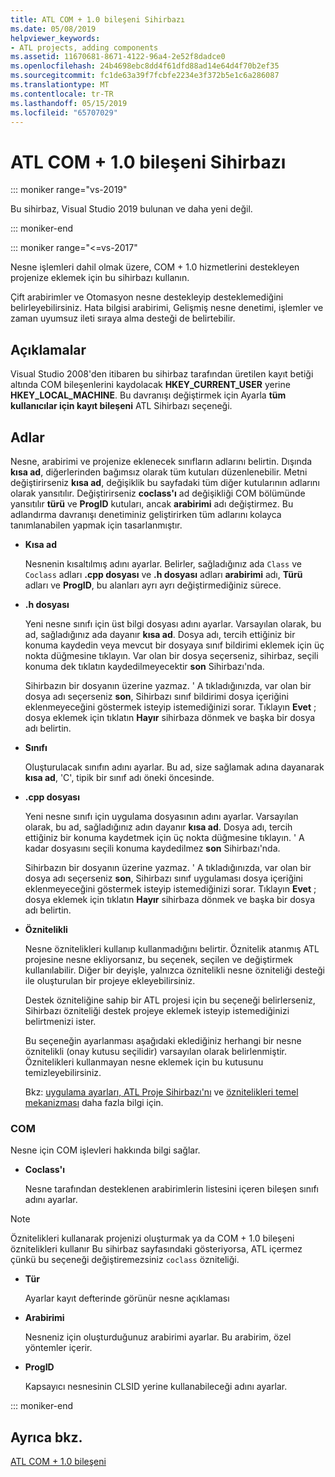```yaml
---
title: ATL COM + 1.0 bileşeni Sihirbazı
ms.date: 05/08/2019
helpviewer_keywords:
- ATL projects, adding components
ms.assetid: 11670681-8671-4122-96a4-2e52f8dadce0
ms.openlocfilehash: 24b4698ebc8dd4f61dfd88ad14e64d4f70b2ef35
ms.sourcegitcommit: fc1de63a39f7fcbfe2234e3f372b5e1c6a286087
ms.translationtype: MT
ms.contentlocale: tr-TR
ms.lasthandoff: 05/15/2019
ms.locfileid: "65707029"
---
```

# <a name="atl-com-10-component-wizard"></a>ATL COM + 1.0 bileşeni Sihirbazı

::: moniker range="vs-2019"

Bu sihirbaz, Visual Studio 2019 bulunan ve daha yeni değil.

::: moniker-end

::: moniker range="<=vs-2017"

Nesne işlemleri dahil olmak üzere, COM + 1.0 hizmetlerini destekleyen projenize eklemek için bu sihirbazı kullanın.

Çift arabirimler ve Otomasyon nesne destekleyip desteklemediğini belirleyebilirsiniz. Hata bilgisi arabirimi, Gelişmiş nesne denetimi, işlemler ve zaman uyumsuz ileti sıraya alma desteği de belirtebilir.

## <a name="remarks"></a>Açıklamalar

Visual Studio 2008'den itibaren bu sihirbaz tarafından üretilen kayıt betiği altında COM bileşenlerini kaydolacak **HKEY_CURRENT_USER** yerine **HKEY_LOCAL_MACHINE**. Bu davranışı değiştirmek için Ayarla **tüm kullanıcılar için kayıt bileşeni** ATL Sihirbazı seçeneği.

## <a name="names"></a>Adlar

Nesne, arabirimi ve projenize eklenecek sınıfların adlarını belirtin. Dışında **kısa ad**, diğerlerinden bağımsız olarak tüm kutuları düzenlenebilir. Metni değiştirirseniz **kısa ad**, değişiklik bu sayfadaki tüm diğer kutularının adlarını olarak yansıtılır. Değiştirirseniz **coclass'ı** ad değişikliği COM bölümünde yansıtılır **türü** ve **ProgID** kutuları, ancak **arabirimi** adı değiştirmez. Bu adlandırma davranışı denetiminiz geliştirirken tüm adlarını kolayca tanımlanabilen yapmak için tasarlanmıştır.

- **Kısa ad**

   Nesnenin kısaltılmış adını ayarlar. Belirler, sağladığınız ada `Class` ve `Coclass` adları **.cpp dosyası** ve **.h dosyası** adları **arabirimi** adı, **Türü** adları ve **ProgID**, bu alanları ayrı ayrı değiştirmediğiniz sürece.

- **.h dosyası**

   Yeni nesne sınıfı için üst bilgi dosyası adını ayarlar. Varsayılan olarak, bu ad, sağladığınız ada dayanır **kısa ad**. Dosya adı, tercih ettiğiniz bir konuma kaydedin veya mevcut bir dosyaya sınıf bildirimi eklemek için üç nokta düğmesine tıklayın. Var olan bir dosya seçerseniz, sihirbaz, seçili konuma dek tıklatın kaydedilmeyecektir **son** Sihirbazı'nda.

   Sihirbazın bir dosyanın üzerine yazmaz. ' A tıkladığınızda, var olan bir dosya adı seçerseniz **son**, Sihirbazı sınıf bildirimi dosya içeriğini eklenmeyeceğini göstermek isteyip istemediğinizi sorar. Tıklayın **Evet** ; dosya eklemek için tıklatın **Hayır** sihirbaza dönmek ve başka bir dosya adı belirtin.

- **Sınıfı**

   Oluşturulacak sınıfın adını ayarlar. Bu ad, size sağlamak adına dayanarak **kısa ad**, 'C', tipik bir sınıf adı öneki öncesinde.

- **.cpp dosyası**

   Yeni nesne sınıfı için uygulama dosyasının adını ayarlar. Varsayılan olarak, bu ad, sağladığınız adın dayanır **kısa ad**. Dosya adı, tercih ettiğiniz bir konuma kaydetmek için üç nokta düğmesine tıklayın. ' A kadar dosyasını seçili konuma kaydedilmez **son** Sihirbazı'nda.

   Sihirbazın bir dosyanın üzerine yazmaz. ' A tıkladığınızda, var olan bir dosya adı seçerseniz **son**, Sihirbazı sınıf uygulaması dosya içeriğini eklenmeyeceğini göstermek isteyip istemediğinizi sorar. Tıklayın **Evet** ; dosya eklemek için tıklatın **Hayır** sihirbaza dönmek ve başka bir dosya adı belirtin.

- **Öznitelikli**

   Nesne öznitelikleri kullanıp kullanmadığını belirtir. Öznitelik atanmış ATL projesine nesne ekliyorsanız, bu seçenek, seçilen ve değiştirmek kullanılabilir. Diğer bir deyişle, yalnızca öznitelikli nesne özniteliği desteği ile oluşturulan bir projeye ekleyebilirsiniz.

   Destek özniteliğine sahip bir ATL projesi için bu seçeneği belirlerseniz, Sihirbazı özniteliği destek projeye eklemek isteyip istemediğinizi belirtmenizi ister.

   Bu seçeneğin ayarlanması aşağıdaki eklediğiniz herhangi bir nesne öznitelikli (onay kutusu seçilidir) varsayılan olarak belirlenmiştir. Öznitelikleri kullanmayan nesne eklemek için bu kutusunu temizleyebilirsiniz.

   Bkz: [uygulama ayarları, ATL Proje Sihirbazı'nı](../../atl/reference/application-settings-atl-project-wizard.md) ve [öznitelikleri temel mekanizması](../../windows/basic-mechanics-of-attributes.md) daha fazla bilgi için.

### <a name="com"></a>COM

Nesne için COM işlevleri hakkında bilgi sağlar.

- **Coclass'ı**

   Nesne tarafından desteklenen arabirimlerin listesini içeren bileşen sınıfı adını ayarlar.

> [!NOTE]
>  Öznitelikleri kullanarak projenizi oluşturmak ya da COM + 1.0 bileşeni öznitelikleri kullanır Bu sihirbaz sayfasındaki gösteriyorsa, ATL içermez çünkü bu seçeneği değiştiremezsiniz `coclass` özniteliği.

- **Tür**

   Ayarlar kayıt defterinde görünür nesne açıklaması

- **Arabirimi**

   Nesneniz için oluşturduğunuz arabirimi ayarlar. Bu arabirim, özel yöntemler içerir.

- **ProgID**

   Kapsayıcı nesnesinin CLSID yerine kullanabileceği adını ayarlar.
   
::: moniker-end

## <a name="see-also"></a>Ayrıca bkz.

[ATL COM + 1.0 bileşeni](../../atl/reference/adding-an-atl-com-plus-1-0-component.md)
